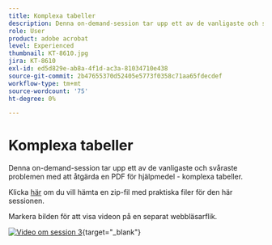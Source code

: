 ```yaml
---
title: Komplexa tabeller
description: Denna on-demand-session tar upp ett av de vanligaste och svåraste problemen med att åtgärda en PDF för hjälpmedel - komplexa tabeller
role: User
product: adobe acrobat
level: Experienced
thumbnail: KT-8610.jpg
jira: KT-8610
exl-id: ed5d829e-ab8a-4f1d-ac3a-81034710e438
source-git-commit: 2b47655370d52405e5773f0358c71aa65fdecdef
workflow-type: tm+mt
source-wordcount: '75'
ht-degree: 0%

---
```


# Komplexa tabeller

Denna on-demand-session tar upp ett av de vanligaste och svåraste problemen med att åtgärda en PDF för hjälpmedel - komplexa tabeller.

Klicka [här](../assets/accessibilitysession3.zip) om du vill hämta en zip-fil med praktiska filer för den här sessionen.

Markera bilden för att visa videon på en separat webbläsarflik.

[![Video om session 3](../assets/Accessibilitysession3_YT.png)](https://youtu.be/kcM_jyHGd6Y){target="_blank"}
